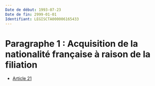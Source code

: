 ```yaml
---
Date de début: 1993-07-23
Date de fin: 2999-01-01
Identifiant: LEGISCTA000006165433
---
```


<h1>Paragraphe 1 : Acquisition de la nationalité française à raison de la filiation</h1>

- [Article 21](article_21.md)
